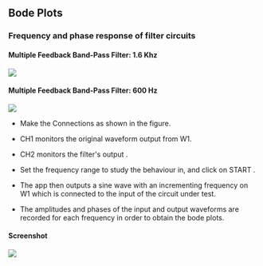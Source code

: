 Bode Plots
---

### Frequency and phase response of filter circuits

#### Multiple Feedback Band-Pass Filter: 1.6 Khz 

![](https://fossasia.github.io/pslab-experiments/images/schematics/multiple-feedback1.svg)

#### Multiple Feedback Band-Pass Filter: 600 Hz 

![](https://fossasia.github.io/pslab-experiments/images/schematics/multiple-feedback2.svg)

* Make the Connections as shown in the figure.

* CH1 monitors the original waveform output from W1.

* CH2 monitors the filter's output .

* Set the frequency range to study the behaviour in, and click on START .

* The app then outputs a sine wave with an incrementing frequency on W1 which is connected to the input of the circuit under test.

* The amplitudes and phases of the input and output waveforms are recorded for each frequency in order to obtain the bode plots.

#### Screenshot

![](https://fossasia.github.io/pslab-experiments/images/screenshots/filter.png)


